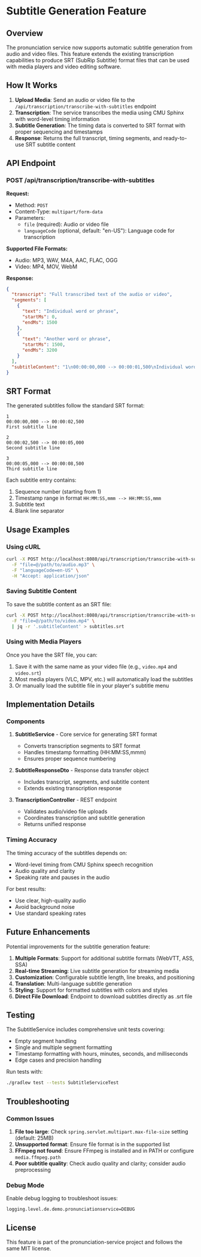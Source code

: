 # Subtitle Generation Feature

## Overview

The pronunciation service now supports automatic subtitle generation from audio and video files. This feature extends the existing transcription capabilities to produce SRT (SubRip Subtitle) format files that can be used with media players and video editing software.

## How It Works

1. **Upload Media**: Send an audio or video file to the `/api/transcription/transcribe-with-subtitles` endpoint
2. **Transcription**: The service transcribes the media using CMU Sphinx with word-level timing information
3. **Subtitle Generation**: The timing data is converted to SRT format with proper sequencing and timestamps
4. **Response**: Returns the full transcript, timing segments, and ready-to-use SRT subtitle content

## API Endpoint

### POST /api/transcription/transcribe-with-subtitles

**Request:**
- Method: `POST`
- Content-Type: `multipart/form-data`
- Parameters:
  - `file` (required): Audio or video file
  - `languageCode` (optional, default: "en-US"): Language code for transcription

**Supported File Formats:**
- Audio: MP3, WAV, M4A, AAC, FLAC, OGG
- Video: MP4, MOV, WebM

**Response:**
```json
{
  "transcript": "Full transcribed text of the audio or video",
  "segments": [
    {
      "text": "Individual word or phrase",
      "startMs": 0,
      "endMs": 1500
    },
    {
      "text": "Another word or phrase",
      "startMs": 1500,
      "endMs": 3200
    }
  ],
  "subtitleContent": "1\n00:00:00,000 --> 00:00:01,500\nIndividual word or phrase\n\n2\n00:00:01,500 --> 00:00:03,200\nAnother word or phrase\n\n"
}
```

## SRT Format

The generated subtitles follow the standard SRT format:

```
1
00:00:00,000 --> 00:00:02,500
First subtitle line

2
00:00:02,500 --> 00:00:05,000
Second subtitle line

3
00:00:05,000 --> 00:00:08,500
Third subtitle line
```

Each subtitle entry contains:
1. Sequence number (starting from 1)
2. Timestamp range in format `HH:MM:SS,mmm --> HH:MM:SS,mmm`
3. Subtitle text
4. Blank line separator

## Usage Examples

### Using cURL

```bash
curl -X POST http://localhost:8080/api/transcription/transcribe-with-subtitles \
  -F "file=@/path/to/audio.mp3" \
  -F "languageCode=en-US" \
  -H "Accept: application/json"
```

### Saving Subtitle Content

To save the subtitle content as an SRT file:

```bash
curl -X POST http://localhost:8080/api/transcription/transcribe-with-subtitles \
  -F "file=@/path/to/video.mp4" \
  | jq -r '.subtitleContent' > subtitles.srt
```

### Using with Media Players

Once you have the SRT file, you can:
1. Save it with the same name as your video file (e.g., `video.mp4` and `video.srt`)
2. Most media players (VLC, MPV, etc.) will automatically load the subtitles
3. Or manually load the subtitle file in your player's subtitle menu

## Implementation Details

### Components

1. **SubtitleService** - Core service for generating SRT format
   - Converts transcription segments to SRT format
   - Handles timestamp formatting (HH:MM:SS,mmm)
   - Ensures proper sequence numbering

2. **SubtitleResponseDto** - Response data transfer object
   - Includes transcript, segments, and subtitle content
   - Extends existing transcription response

3. **TranscriptionController** - REST endpoint
   - Validates audio/video file uploads
   - Coordinates transcription and subtitle generation
   - Returns unified response

### Timing Accuracy

The timing accuracy of the subtitles depends on:
- Word-level timing from CMU Sphinx speech recognition
- Audio quality and clarity
- Speaking rate and pauses in the audio

For best results:
- Use clear, high-quality audio
- Avoid background noise
- Use standard speaking rates

## Future Enhancements

Potential improvements for the subtitle generation feature:

1. **Multiple Formats**: Support for additional subtitle formats (WebVTT, ASS, SSA)
2. **Real-time Streaming**: Live subtitle generation for streaming media
3. **Customization**: Configurable subtitle length, line breaks, and positioning
4. **Translation**: Multi-language subtitle generation
5. **Styling**: Support for formatted subtitles with colors and styles
6. **Direct File Download**: Endpoint to download subtitles directly as .srt file

## Testing

The SubtitleService includes comprehensive unit tests covering:
- Empty segment handling
- Single and multiple segment formatting
- Timestamp formatting with hours, minutes, seconds, and milliseconds
- Edge cases and precision handling

Run tests with:
```bash
./gradlew test --tests SubtitleServiceTest
```

## Troubleshooting

### Common Issues

1. **File too large**: Check `spring.servlet.multipart.max-file-size` setting (default: 25MB)
2. **Unsupported format**: Ensure file format is in the supported list
3. **FFmpeg not found**: Ensure FFmpeg is installed and in PATH or configure `media.ffmpeg.path`
4. **Poor subtitle quality**: Check audio quality and clarity; consider audio preprocessing

### Debug Mode

Enable debug logging to troubleshoot issues:
```properties
logging.level.de.demo.pronunciationservice=DEBUG
```

## License

This feature is part of the pronunciation-service project and follows the same MIT license.
